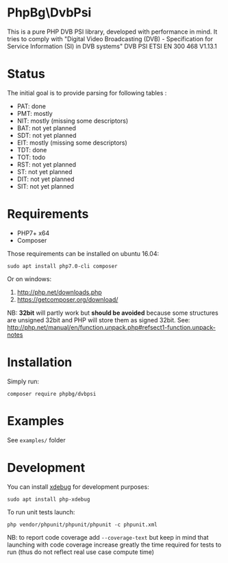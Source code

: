 # PhpBg\DvbPsi

This is a pure PHP DVB PSI library, developed with performance in mind.
It tries to comply with "Digital Video Broadcasting (DVB) - Specification for Service Information (SI) in DVB systems" DVB PSI ETSI EN 300 468 V1.13.1

# Status

The initial goal is to provide parsing for following tables :
 * PAT: done
 * PMT: mostly
 * NIT: mostly (missing some descriptors)
 * BAT: not yet planned
 * SDT: not yet planned
 * EIT: mostly (missing some descriptors)
 * TDT: done
 * TOT: todo
 * RST: not yet planned
 * ST: not yet planned
 * DIT: not yet planned
 * SIT: not yet planned
 

# Requirements

* PHP7+ x64
* Composer

Those requirements can be installed on ubuntu 16.04:

    sudo apt install php7.0-cli composer

Or on windows:

1. http://php.net/downloads.php
2. https://getcomposer.org/download/

NB: **32bit** will partly work but **should be avoided** because some structures are unsigned 32bit and PHP will store them as signed 32bit. See: http://php.net/manual/en/function.unpack.php#refsect1-function.unpack-notes 

# Installation

Simply run:

    composer require phpbg/dvbpsi

# Examples

See `examples/` folder


# Development


You can install [xdebug](https://xdebug.org/download.php) for development purposes:

    sudo apt install php-xdebug


To run unit tests launch:

    php vendor/phpunit/phpunit/phpunit -c phpunit.xml
    
NB: to report code coverage add `--coverage-text` but keep in mind that launching with code coverage increase greatly the time required for tests to run (thus do not reflect real use case compute time)
